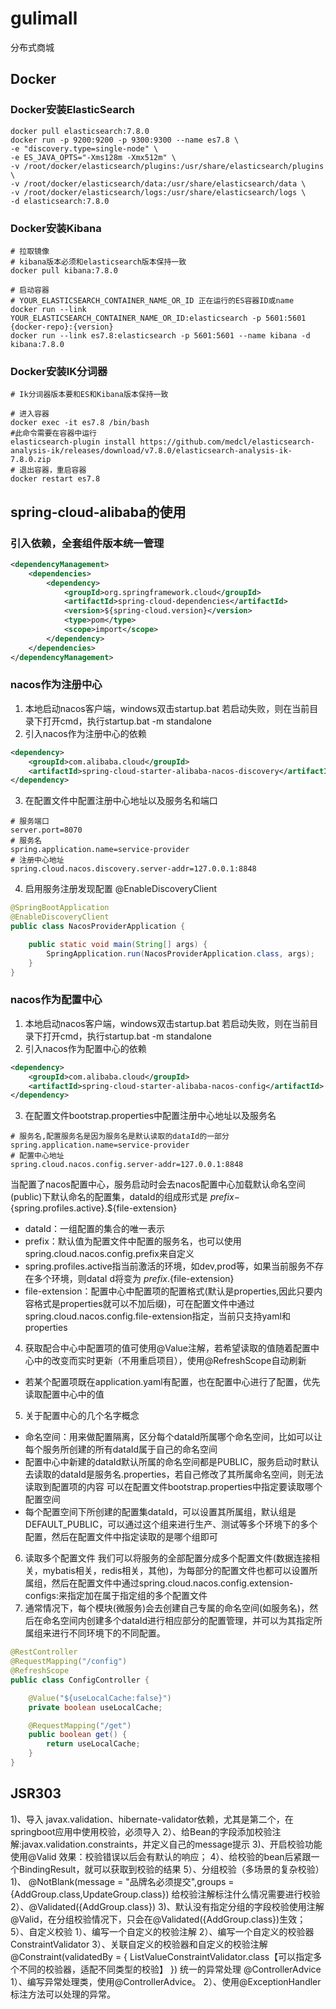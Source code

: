 # gulimall
分布式商城

## Docker
### Docker安装ElasticSearch
```shell script
docker pull elasticsearch:7.8.0
docker run -p 9200:9200 -p 9300:9300 --name es7.8 \
-e "discovery.type=single-node" \
-e ES_JAVA_OPTS="-Xms128m -Xmx512m" \
-v /root/docker/elasticsearch/plugins:/usr/share/elasticsearch/plugins \
-v /root/docker/elasticsearch/data:/usr/share/elasticsearch/data \
-v /root/docker/elasticsearch/logs:/usr/share/elasticsearch/logs \
-d elasticsearch:7.8.0
```
### Docker安装Kibana
```sehll
# 拉取镜像
# kibana版本必须和elasticsearch版本保持一致
docker pull kibana:7.8.0

# 启动容器
# YOUR_ELASTICSEARCH_CONTAINER_NAME_OR_ID 正在运行的ES容器ID或name
docker run --link YOUR_ELASTICSEARCH_CONTAINER_NAME_OR_ID:elasticsearch -p 5601:5601 {docker-repo}:{version}
docker run --link es7.8:elasticsearch -p 5601:5601 --name kibana -d kibana:7.8.0
```
### Docker安装IK分词器
```sehll
# Ik分词器版本要和ES和Kibana版本保持一致

# 进入容器
docker exec -it es7.8 /bin/bash
#此命令需要在容器中运行
elasticsearch-plugin install https://github.com/medcl/elasticsearch-analysis-ik/releases/download/v7.8.0/elasticsearch-analysis-ik-7.8.0.zip
# 退出容器，重启容器
docker restart es7.8
```
## spring-cloud-alibaba的使用
### 引入依赖，全套组件版本统一管理
```xml
<dependencyManagement>
    <dependencies>
        <dependency>
            <groupId>org.springframework.cloud</groupId>
            <artifactId>spring-cloud-dependencies</artifactId>
            <version>${spring-cloud.version}</version>
            <type>pom</type>
            <scope>import</scope>
        </dependency>
    </dependencies>
</dependencyManagement>
```
### nacos作为注册中心
1. 本地启动nacos客户端，windows双击startup.bat
若启动失败，则在当前目录下打开cmd，执行startup.bat -m standalone
2. 引入nacos作为注册中心的依赖
```xml
<dependency>
    <groupId>com.alibaba.cloud</groupId>
    <artifactId>spring-cloud-starter-alibaba-nacos-discovery</artifactId>
</dependency>
```
3. 在配置文件中配置注册中心地址以及服务名和端口
```properties
# 服务端口
server.port=8070
# 服务名
spring.application.name=service-provider
# 注册中心地址
spring.cloud.nacos.discovery.server-addr=127.0.0.1:8848
```
4. 启用服务注册发现配置 @EnableDiscoveryClient
```java
@SpringBootApplication
@EnableDiscoveryClient
public class NacosProviderApplication {

	public static void main(String[] args) {
		SpringApplication.run(NacosProviderApplication.class, args);
	}
}
```
### nacos作为配置中心
1. 本地启动nacos客户端，windows双击startup.bat
若启动失败，则在当前目录下打开cmd，执行startup.bat -m standalone
2. 引入nacos作为配置中心的依赖
```xml
<dependency>
    <groupId>com.alibaba.cloud</groupId>
    <artifactId>spring-cloud-starter-alibaba-nacos-config</artifactId>
</dependency>
```
3. 在配置文件bootstrap.properties中配置注册中心地址以及服务名
```properties
# 服务名,配置服务名是因为服务名是默认读取的dataId的一部分
spring.application.name=service-provider
# 配置中心地址
spring.cloud.nacos.config.server-addr=127.0.0.1:8848
```
当配置了nacos配置中心，服务启动时会去nacos配置中心加载默认命名空间(public)下默认命名的配置集，dataId的组成形式是 ${prefix}-${spring.profiles.active}.${file-extension}
- dataId：一组配置的集合的唯一表示
- prefix：默认值为配置文件中配置的服务名，也可以使用spring.cloud.nacos.config.prefix来自定义
- spring.profiles.active指当前激活的环境，如dev,prod等，如果当前服务不存在多个环境，则dataI
d将变为 ${prefix}.${file-extension}
- file-extension：配置中心中配置项的配置格式(默认是properties,因此只要内容格式是properties就可以不加后缀)，可在配置文件中通过spring.cloud.nacos.config.file-extension指定，当前只支持yaml和properties
4. 获取配合中心中配置项的值可使用@Value注解，若希望读取的值随着配置中心中的改变而实时更新（不用重启项目），使用@RefreshScope自动刷新
- 若某个配置项既在application.yaml有配置，也在配置中心进行了配置，优先读取配置中心中的值
5. 关于配置中心的几个名字概念
- 命名空间：用来做配置隔离，区分每个dataId所属哪个命名空间，比如可以让每个服务所创建的所有dataId属于自己的命名空间
- 配置中心中新建的dataId默认所属的命名空间都是PUBLIC，服务启动时默认去读取的dataId是服务名.properties，若自己修改了其所属命名空间，则无法读取到配置项的内容
可以在配置文件bootstrap.properties中指定要读取哪个配置空间
- 每个配置空间下所创建的配置集dataId，可以设置其所属组，默认组是DEFAULT_PUBLIC，可以通过这个组来进行生产、测试等多个环境下的多个配置，然后在配置文件中指定读取的是哪个组即可
6. 读取多个配置文件
我们可以将服务的全部配置分成多个配置文件(数据连接相关，mybatis相关，redis相关，其他)，为每部分的配置文件也都可以设置所属组，然后在配置文件中通过spring.cloud.nacos.config.extension-configs:来指定加在属于指定组的多个配置文件 
7. 通常情况下，每个模块(微服务)会去创建自己专属的命名空间(如服务名)，然后在命名空间内创建多个dataId进行相应部分的配置管理，并可以为其指定所属组来进行不同环境下的不同配置。
```java
@RestController
@RequestMapping("/config")
@RefreshScope
public class ConfigController {

    @Value("${useLocalCache:false}")
    private boolean useLocalCache;

    @RequestMapping("/get")
    public boolean get() {
        return useLocalCache;
    }
}
```
## JSR303
1)、导入 javax.validation、hibernate-validator依赖，尤其是第二个，在springboot应用中使用校验，必须导入
2）、给Bean的字段添加校验注解:javax.validation.constraints，并定义自己的message提示
3)、开启校验功能 使用@Valid
   效果：校验错误以后会有默认的响应；
4）、给校验的bean后紧跟一个BindingResult，就可以获取到校验的结果
5）、分组校验（多场景的复杂校验）
      1)、	@NotBlank(message = "品牌名必须提交",groups = {AddGroup.class,UpdateGroup.class})
       给校验注解标注什么情况需要进行校验
      2）、@Validated({AddGroup.class})
      3)、默认没有指定分组的字段校验使用注解@Valid，在分组校验情况下，只会在@Validated({AddGroup.class})生效；
5）、自定义校验
   1）、编写一个自定义的校验注解
   2）、编写一个自定义的校验器 ConstraintValidator
   3）、关联自定义的校验器和自定义的校验注解
      @Constraint(validatedBy = { ListValueConstraintValidator.class【可以指定多个不同的校验器，适配不同类型的校验】 })
统一的异常处理
@ControllerAdvice
   1）、编写异常处理类，使用@ControllerAdvice。
   2）、使用@ExceptionHandler标注方法可以处理的异常。